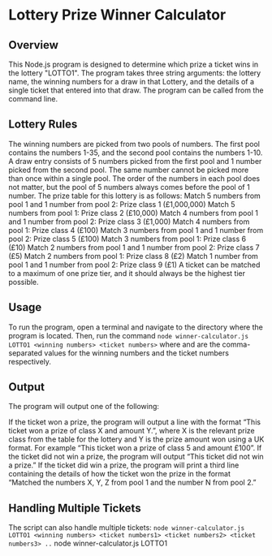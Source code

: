 # Lottery Prize Winner Calculator
## Overview
This Node.js program is designed to determine which prize a ticket wins in the lottery "LOTTO1". The program takes three string arguments: the lottery name, the winning numbers for a draw in that Lottery, and the details of a single ticket that entered into that draw. The program can be called from the command line.

## Lottery Rules
The winning numbers are picked from two pools of numbers. The first pool contains the numbers 1-35, and the second pool contains the numbers 1-10.
A draw entry consists of 5 numbers picked from the first pool and 1 number picked from the second pool.
The same number cannot be picked more than once within a single pool.
The order of the numbers in each pool does not matter, but the pool of 5 numbers always comes before the pool of 1 number.
The prize table for this lottery is as follows:
Match 5 numbers from pool 1 and 1 number from pool 2: Prize class 1 (£1,000,000)
Match 5 numbers from pool 1: Prize class 2 (£10,000)
Match 4 numbers from pool 1 and 1 number from pool 2: Prize class 3 (£1,000)
Match 4 numbers from pool 1: Prize class 4 (£100)
Match 3 numbers from pool 1 and 1 number from pool 2: Prize class 5 (£100)
Match 3 numbers from pool 1: Prize class 6 (£10)
Match 2 numbers from pool 1 and 1 number from pool 2: Prize class 7 (£5)
Match 2 numbers from pool 1: Prize class 8 (£2)
Match 1 number from pool 1 and 1 number from pool 2: Prize class 9 (£1)
A ticket can be matched to a maximum of one prize tier, and it should always be the highest tier possible.
## Usage
To run the program, open a terminal and navigate to the directory where the program is located.
Then, run the command
`node winner-calculator.js LOTTO1 <winning numbers> <ticket numbers>` where <winning numbers> and <ticket numbers> are the comma-separated values for the winning numbers and the ticket numbers respectively.

## Output
The program will output one of the following:

If the ticket won a prize, the program will output a line with the format “This ticket won a prize of class X and amount Y.”, where X is the relevant prize class from the table for the lottery and Y is the prize amount won using a UK format. For example “This ticket won a prize of class 5 and amount £100”.
If the ticket did not win a prize, the program will output “This ticket did not win a prize.”
If the ticket did win a prize, the program will print a third line containing the details of how the ticket won the prize in the format “Matched the numbers X, Y, Z from pool 1 and the number N from pool 2.”
  
 ## Handling Multiple Tickets
 The script can also handle multiple tickets:
  `node winner-calculator.js LOTTO1 <winning numbers> <ticket numbers1> <ticket numbers2> <ticket numbers3> ..`
node winner-calculator.js LOTTO1 <winning numbers> <ticket numbers>
